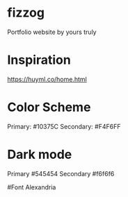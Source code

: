 # fizzog
Portfolio website by yours truly

# Inspiration
https://huyml.co/home.html


# Color Scheme

Primary: #10375C
Secondary: #F4F6FF


# Dark mode

Primary #545454
Secondary #f6f6f6


#Font 
Alexandria

